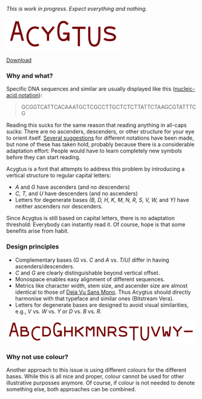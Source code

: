 *This is work in progress. Expect everything and nothing.*

![Acygtus](https://github.com/BPSB/Acygtus/blob/main/Deliverables/self-rendered.png?raw=true)

[Download](https://github.com/BPSB/Acygtus/blob/main/Deliverables/Acygtus-Regular.otf?raw=true)

### Why and what?

Specific DNA sequences and similar are usually displayed like this ([nucleic-acid notation](https://en.wikipedia.org/wiki/Nucleic_acid_notation)):

> GCGGTCATTCACAAATGCTCGCCTTGCTCTCTTATTCTAAGCGTATTTCG

Reading this sucks for the same reason that reading anything in all-caps sucks:
There are no ascenders, descenders, or other structure for your eye to orient itself.
[Several suggestions](https://en.wikipedia.org/wiki/Nucleic_acid_notation#Alternative_visually_enhanced_notations) for different notations have been made, but none of these has taken hold, probably because there is a considerable adaptation effort:
People would have to learn completely new symbols before they can start reading.

Acygtus is a font that attempts to address this problem by introducing a vertical structure to regular capital letters:

* _A_ and _G_ have ascenders (and no descenders)
* _C, T,_ and _U_ have descenders (and no ascenders)
* Letters for degenerate bases _(B, D, H, K, M, N, R, S, V, W,_ and _Y)_ have neither ascenders nor descenders.

Since Acygtus is still based on capital letters, there is no adaptation threshold:
Everybody can instantly read it.
Of course, hope is that some benefits arise from habit.

### Design principles

* Complementary bases _(G_ vs. _C_ and _A_ vs. _T/U)_ differ in having ascenders/descenders.
* _C_ and _G_ are clearly distinguishable beyond vertical offset.
* Monospace enables easy alignment of different sequences.
* Metrics like character width, stem size, and ascender size are almost identical to those of [Deja Vu Sans Mono](https://en.wikipedia.org/wiki/DejaVu_fonts). Thus Acygtus should directly harmonise with that typeface and similar ones (Bitstream Vera).
* Letters for degenerate bases are designed to avoid visual similarities, e.g., _V_ vs. _W_ vs. _Y_ or _D_ vs. _B_ vs. _R._

![All characters](https://github.com/BPSB/Acygtus/blob/main/Deliverables/all_chars.png?raw=true)

### Why not use colour?

Another approach to this issue is using different colours for the different bases.
While this is all nice and proper, colour cannot be used for other illustrative purposses anymore.
Of course, if colour is not needed to denote something else, both approaches can be combined.
